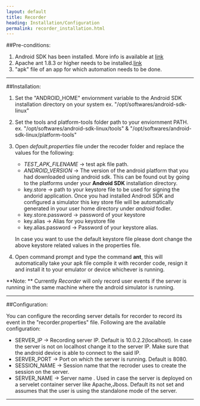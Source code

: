 ```yaml
---
layout: default
title: Recorder
heading: Installation/Configuration
permalink: recorder_installation.html
---
```

##Pre-conditions:

1. Android SDK has been installed. More info is available at [link](http://developer.android.com/sdk/installing.html)
2. Apache ant 1.8.3 or higher needs to be installed.[link](http://ant.apache.org/)
3. "apk" file of an app for which automation needs to be done.

-----------
##Installation:

1. Set the "ANDROID_HOME" enviornment variable to the Android SDK installation directory on your system ex. "/opt/softwares/android-sdk-linux"
2. Set the tools and platform-tools folder path to your enviornment PATH. ex. "/opt/softwares/android-sdk-linux/tools" & "/opt/softwares/android-sdk-linux/platform-tools"
3. Open *default.properties* file under the recoder folder and replace the values for the following:
	- *TEST_APK_FILENAME* -> test apk file path.
 	- *ANDROID_VERSION* -> The version of the android platform that you had downloaded using android sdk. This can be found out by going to the platforms under your **Android SDK** installation directory.
	- key.store -> path to your keystore file to be used for signing the andorid application. Once you had installed Androdi SDK and configured a simulator this key store file will be automatically generated in your user home directory under *android* fodler.
	- key.store.password -> password of your keystore
	- key.alias -> Alias for you keystore file
	- key.alias.password -> Password of your keystore alias.
 
	In case you want to use the default keystore file please dont change the above keystore related values in the properties file.

4. Open command prompt and type the command **ant**, this will automatically take your apk file compile it with recorder code, resign it and install it to your emulator or device whichever is running.

**Note: ** Currently *Recorder* will only record user events if the server is running in the same machine where the android simulator is running.

---------
##Configuration:

You can configure the recording server details for recorder to record its event in the "recorder.properties" file.
Following are the available configuration:

- SERVER_IP -> Recording server IP. Default is 10.0.2.2(localhost). In case the server is not on localhost change it to the server IP. Make sure that the android device is able to connect to the said IP.
- SERVER_PORT -> Port on which the server is running. Default is 8080.
- SESSION_NAME -> Session name that the recroder uses to create the session on the server.
- SERVER_NAME -> Server name . Used in case the server is deployed on a servelet container server like Apache,Jboss. Default its not set and assumes that the user is using the standalone mode of the server.

-----------------

